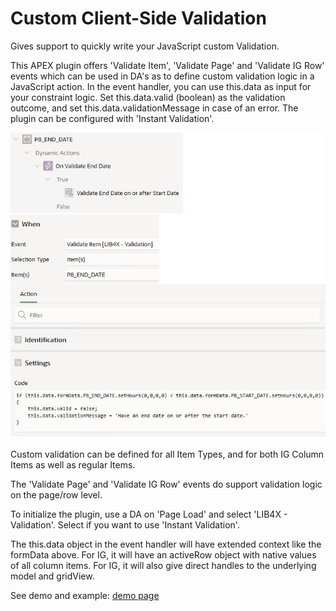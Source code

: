 # Custom Client-Side Validation
Gives support to quickly write your JavaScript custom Validation.

This APEX plugin offers 'Validate Item', 'Validate Page' and 'Validate IG Row' events which can be used in DA's as to define custom validation logic in a JavaScript action. In the event handler, you can use this.data as input for your constraint logic. Set this.data.valid (boolean) as the validation outcome, and set this.data.validationMessage in case of an error. The plugin can be configured with 'Instant Validation'.

![image](https://github.com/kekema/apex-validation/blob/main/custom-client-side-validation.jpg)

Custom validation can be defined for all Item Types, and for both IG Column Items as well as regular Items. 

The 'Validate Page' and 'Validate IG Row' events do support validation logic on the page/row level.

To initialize the plugin, use a DA on 'Page Load' and select 'LIB4X - Validation'. Select if you want to use 'Instant Validation'.

The this.data object in the event handler will have extended context like the formData above. For IG, it will have an activeRow object with native values of all column items. For IG, it will also give direct handles to the underlying model and gridView.

See demo and example: [demo page](https://apex.oracle.com/pls/apex/r/yola/demo/task-validation) 
